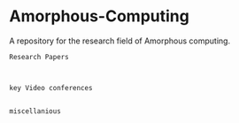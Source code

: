 # Amorphous-Computing
A repository for the research field of Amorphous computing. 


    Research Papers
    
    
    
    key Video conferences
    
    
    miscellanious
    
    
    
    
